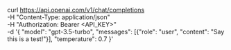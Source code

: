  

curl https://api.openai.com/v1/chat/completions \
  -H "Content-Type: application/json" \
  -H "Authorization: Bearer  <API_KEY>" \
  -d '{
     "model": "gpt-3.5-turbo",
     "messages": [{"role": "user", "content": "Say this is a test!"}],
     "temperature": 0.7
   }'
